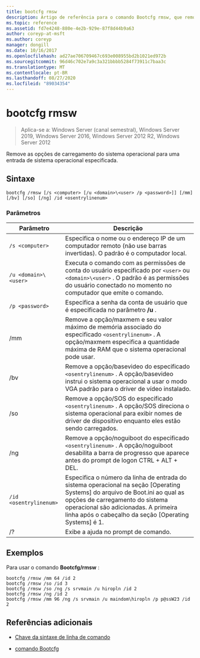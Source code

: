 ```yaml
---
title: bootcfg rmsw
description: Artigo de referência para o comando Bootcfg rmsw, que remove as opções de carregamento do sistema operacional para uma entrada de sistema operacional especificada.
ms.topic: reference
ms.assetid: fd7e4248-880e-4e2b-929e-87f8d44b9a63
author: coreyp-at-msft
ms.author: coreyp
manager: dongill
ms.date: 10/16/2017
ms.openlocfilehash: ad27ae706709467c693e008955bd2b1021ed972b
ms.sourcegitcommit: 96d46c702e7a9c3a321bbbb5284f73911c7baa3c
ms.translationtype: MT
ms.contentlocale: pt-BR
ms.lasthandoff: 08/27/2020
ms.locfileid: "89034354"
---
```

# <a name="bootcfg-rmsw"></a>bootcfg rmsw

> Aplica-se a: Windows Server (canal semestral), Windows Server 2019, Windows Server 2016, Windows Server 2012 R2, Windows Server 2012

Remove as opções de carregamento do sistema operacional para uma entrada de sistema operacional especificada.

## <a name="syntax"></a>Sintaxe

```
bootcfg /rmsw [/s <computer> [/u <domain>\<user> /p <password>]] [/mm] [/bv] [/so] [/ng] /id <osentrylinenum>
```

### <a name="parameters"></a>Parâmetros

| Parâmetro | Descrição |
| --------- | ----------- |
| `/s <computer>` | Especifica o nome ou o endereço IP de um computador remoto (não use barras invertidas). O padrão é o computador local. |
| `/u <domain>\<user>`  | Executa o comando com as permissões de conta do usuário especificado por `<user>` ou `<domain>\<user>` . O padrão é as permissões do usuário conectado no momento no computador que emite o comando. |
| `/p <password>` | Especifica a senha da conta de usuário que é especificada no parâmetro **/u** . |
| /mm | Remove a opção/maxmem e seu valor máximo de memória associado do especificado `<osentrylinenum>` . A opção/maxmem especifica a quantidade máxima de RAM que o sistema operacional pode usar. |
| /bv | Remove a opção/basevideo do especificado `<osentrylinenum>` . A opção/basevideo instrui o sistema operacional a usar o modo VGA padrão para o driver de vídeo instalado. |
| /so | Remove a opção/SOS do especificado `<osentrylinenum>` . A opção/SOS direciona o sistema operacional para exibir nomes de driver de dispositivo enquanto eles estão sendo carregados. |
| /ng | Remove a opção/noguiboot do especificado `<osentrylinenum>` . A opção/noguiboot desabilita a barra de progresso que aparece antes do prompt de logon CTRL + ALT + DEL. |
| `/id <osentrylinenum>` | Especifica o número da linha de entrada do sistema operacional na seção [Operating Systems] do arquivo de Boot.ini ao qual as opções de carregamento do sistema operacional são adicionadas. A primeira linha após o cabeçalho da seção [Operating Systems] é 1. |
| /? | Exibe a ajuda no prompt de comando. |

## <a name="examples"></a>Exemplos

Para usar o comando **Bootcfg/rmsw** :

```
bootcfg /rmsw /mm 64 /id 2
bootcfg /rmsw /so /id 3
bootcfg /rmsw /so /ng /s srvmain /u hiropln /id 2
bootcfg /rmsw /ng /id 2
bootcfg /rmsw /mm 96 /ng /s srvmain /u maindom\hiropln /p p@ssW23 /id 2
```

## <a name="additional-references"></a>Referências adicionais

- [Chave da sintaxe de linha de comando](command-line-syntax-key.md)

- [comando Bootcfg](bootcfg.md)
